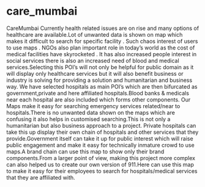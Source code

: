 # care_mumbai
CareMumbai  Currently health related issues are on rise and many options of healthcare are available.Lot of unwanted data is shown on map which makes it difficult to search for  specific facility . Such chaos interest of users to use maps . NGOs also plan important role in today’s world as the cost of medical facilities have skyrocketed . It has also increased people interest in social services there is also an increased need of blood and medical services.Selecting this POI’s will not only be helpful for public domain as it will display only healthcare services but it will also benefit business or industry is solving for providing a solution and humanitarian and business way.   We have selected hospitals as main POI’s which are then bifurcated as government,private and here affiliated hospitals.Blood banks &amp; medicals near each hospital are also included which forms other components. Our Maps make it easy for searching emergency services related/near to hospitals.There is no unwanted data shown on the maps which are confusing it also helps in customised searching.This is not only a humanitarian but also business approach to a project.   Private hospitals can take this up display their own chain of hospitals and other services that they provide.Government itself can take it up for public interest which will raise public engagement and make it easy for technically  inmature crowd to use maps.A brand chain can use this map to show only their brand components.From a larger point of view, making this project more complex can also helped us to create our own version of 911.Here can use this map to make it easy for their employees to search for hospitals/medical services that they are affiliated with.
